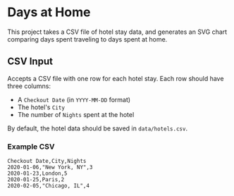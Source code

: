 # Days at Home

This project takes a CSV file of hotel stay data, and generates an SVG chart comparing days spent traveling to days spent at home.

## CSV Input

Accepts a CSV file with one row for each hotel stay. Each row should have three columns:

* A `Checkout Date` (in `YYYY-MM-DD` format)
* The hotel's `City`
* The number of `Nights` spent at the hotel

By default, the hotel data should be saved in `data/hotels.csv`.

### Example CSV

```
Checkout Date,City,Nights
2020-01-06,"New York, NY",3
2020-01-23,London,5
2020-01-25,Paris,2
2020-02-05,"Chicago, IL",4
```
